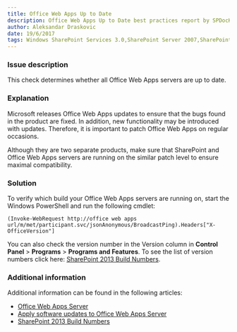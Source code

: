 ```yaml
---
title: Office Web Apps Up to Date
description: Office Web Apps Up to Date best practices report by SPDocKit determines whether all Office Web Apps servers are up to date.
author: Aleksandar Draskovic
date: 19/6/2017
tags: Windows SharePoint Services 3.0,SharePoint Server 2007,SharePoint Foundation 2010,SharePoint Server 2010,SharePoint Foundation 2013,SharePoint Server 2013,SharePoint Server 2016
---
```

### Issue description
This check determines whether all Office Web Apps servers are up to date.
### Explanation
Microsoft releases Office Web Apps updates to ensure that the bugs found in the product are fixed. In addition, new functionality may be introduced with updates. Therefore, it is important to patch Office Web Apps on regular occasions.

Although they are two separate products, make sure that SharePoint and Office Web Apps servers are running on the similar patch level to ensure maximal compatibility.
### Solution
To verify which build your Office Web Apps servers are running on, start the Windows PowerShell and run the following cmdlet:
```
(Invoke-WebRequest http://office web apps url/m/met/participant.svc/jsonAnonymous/BroadcastPing).Headers["X-OfficeVersion"]
```
You can also check the version number in the Version column in **Control Panel** > **Programs** > **Programs and Features**. To see the list of version numbers click here: [SharePoint 2013 Build Numbers](http://www.toddklindt.com/blog/Lists/Posts/Post.aspx?ID=346).
### Additional information 
Additional information can be found in the following articles:
* [Office Web Apps Server](https://technet.microsoft.com/en-us/library/jj219456.aspx)
* [Apply software updates to Office Web Apps Server](https://technet.microsoft.com/en-us/library/jj966220.aspx)
* [SharePoint 2013 Build Numbers](http://www.toddklindt.com/blog/Lists/Posts/Post.aspx?ID=346#OWA)